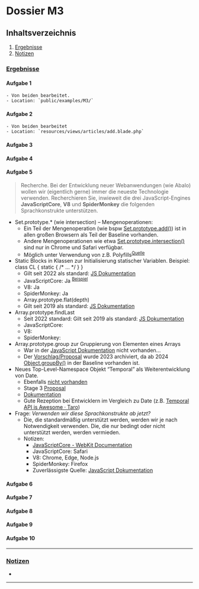 # Dossier M3

## Inhaltsverzeichnis

1. [Ergebnisse](#uergebnisseu)
2. [Notizen](#unotizenu)

### <u>Ergebnisse</u>

#### Aufgabe 1
    - Von beiden bearbeitet.
    - Location: `public/examples/M3/`

#### Aufgabe 2
	- Von beiden bearbeitet
	- Location: `resources/views/articles/add.blade.php`
  
#### Aufgabe 3

#### Aufgabe 4

#### Aufgabe 5
 > Recherche. Bei der Entwicklung neuer Webanwendungen (wie Abalo) wollen wir (eigentlich gerne) immer die neueste Technologie verwenden. Recherchieren Sie, inwieweit die drei JavaScript-Engines <b>JavaScriptCore</b>, <b>V8</b> und <b>SpiderMonkey</b> die folgenden Sprachkonstrukte unterstützen.
    
- Set.prototype.* (wie intersection) – Mengenoperationen:
	- Ein Teil der Mengenoperation (wie bspw [Set.prototype.add()](https://developer.mozilla.org/en-US/docs/Web/JavaScript/Reference/Global_Objects/Set/add)) ist in allen großen Browsern als Teil der Baseline vorhanden.
	- Andere Mengenoperationen wie etwa [Set.prototype.intersection()](https://developer.mozilla.org/en-US/docs/Web/JavaScript/Reference/Global_Objects/Set/union) sind nur in Chrome und Safari verfügbar.
	- Möglich unter Verwendung von z.B. Polyfills<sup>[Quelle](https://github.com/tc39/proposal-set-methods/pull/109)</sup>
- Static Blocks in Klassen zur Initialisierung statischer Variablen. Beispiel: class CL { static { /* … */ } } 
	- Gilt seit 2022 als standard: [JS Dokumentation](https://developer.mozilla.org/en-US/docs/Web/JavaScript/Reference/Classes/static#static_initialization_blocks)
    - JavaScriptCore: Ja <sup>[Beispiel](https://docs.webkit.org/Deep%20Dive/MemoryManagement.html#how-to-use-refptr-and-ref)</sup>
    - V8: Ja 
    - SpiderMonkey: Ja
    - Array.prototype.flat(depth)
    - Gilt seit 2019 als standard: [JS Dokumentation](https://developer.mozilla.org/en-US/docs/Web/JavaScript/Reference/Global_Objects/Array/flat)
- Array.prototype.findLast 
	- Seit 2022 standard: Gilt seit 2019 als standard: [JS Dokumentation](https://developer.mozilla.org/en-US/docs/Web/JavaScript/Reference/Global_Objects/Array/findLast)
    - JavaScriptCore: 
     - V8:
    - SpiderMonkey:
- Array.prototype.group zur Gruppierung von Elementen eines Arrays 
	- War in der [JavaScript Dokumentation](https://developer.mozilla.org/en-US/docs/Web/JavaScript) nicht vorhanden...
	- Der [Vorschlag/Proposal](https://github.com/tc39/proposal-array-grouping) wurde 2023 archiviert, da ab 2024 [Object.groupBy()](https://developer.mozilla.org/en-US/docs/Web/JavaScript/Reference/Global_Objects/Object/groupBy) in der Baseline vorhanden ist.
- Neues Top-Level-Namespace Objekt “Temporal” als Weiterentwicklung von Date. 
	- Ebenfalls [nicht vorhanden](https://developer.mozilla.org/en-US/search?q=Temporal)
	- Stage 3 [Proposal](https://github.com/tc39/proposal-temporal)
	- [Dokumentation](https://tc39.es/proposal-temporal/docs/)
	- Gute Rezeption bei Entwicklern im Vergleich zu Date (z.B. [Temporal API is Awesome · Taro](https://taro.codes/posts/2023-08-23-temporal-api/))
- Frage: _Verwenden wir diese Sprachkonstrukte ab jetzt?_
	- Die, die standardmäßig unterstützt werden, werden wir je nach Notwendigkeit verwenden. Die, die nur bedingt oder nicht unterstützt werden, werden vermieden.
  - Notizen:
    - [JavaScriptCore - WebKit Documentation](https://docs.webkit.org/Deep%20Dive/JSC/JavaScriptCore.html)
    - JavaScriptCore: Safari
    - V8: Chrome, Edge, Node.js
    - SpiderMonkey: Firefox
    - Zuverlässigste Quelle: [JavaScript Dokumentation](https://developer.mozilla.org/en-US/docs/Web/JavaScript)
#### Aufgabe 6
#### Aufgabe 7
#### Aufgabe 8
#### Aufgabe 9
#### Aufgabe 10

<hr>

### <u>Notizen</u>
- 

<hr>
